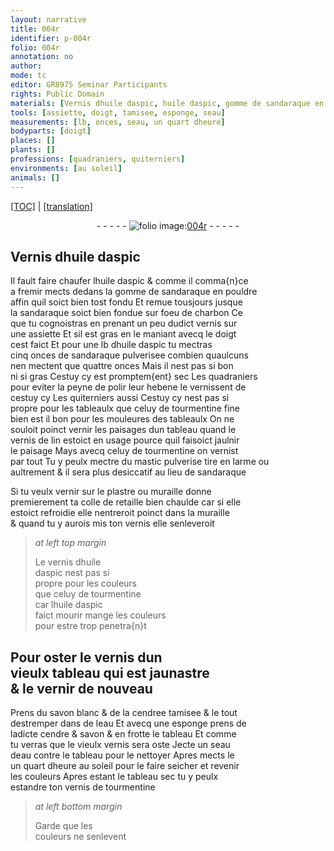 ```yaml
---
layout: narrative
title: 004r
identifier: p-004r
folio: 004r
annotation: no
author:
mode: tc
editor: GR8975 Seminar Participants
rights: Public Domain
materials: [Vernis dhuile daspic, huile daspic, gomme de sandaraque en pouldre, sandaraque, charbon, vernis, sandaraque pulverisee, hebene, tourmentine fine, vernis de lin, tourmentine, mastic pulverise, plastre, colle de retaille, vernis dhuile daspic, savon blanc, cendree tamisee, eau, cendre, savon, vernis de tourmentine]
tools: [assiette, doigt, tamisee, esponge, seau]
measurements: [lb, onces, seau, un quart dheure]
bodyparts: [doigt]
places: []
plants: []
professions: [quadraniers, quiterniers]
environments: [au soleil]
animals: []
---
```


<p><a href="{{ site.baseurl }}/diplomatic/">[TOC]</a> | <a href="{{ site.baseurl }}/_texts/p-004r_tl.md/">[translation]</a></p><div class="folio" align="center">- - - - - <a href="http://gallica.bnf.fr/ark:/12148/btv1b10500001g/f13.image" target="_blank"><img src="https://cu-mkp.github.io/2017-workshop-edition/assets/photo-icon.png" alt="folio image: " style="display:inline-block; margin-bottom:-3px;"/>004r</a> - - - - - </div>  
  

## <span class="m">Vernis dhuile daspic</span>

 
Il fault faire chaufer l<span class="m">huile daspic</span> & comme il comma{n}ce<br/> a fremir mects dedans la <span class="m">gomme de sandaraque en pouldre</span><br/> affin quil soict bien tost fondu Et remue tousjours jusque<br/> la <span class="m">sandaraque</span> soict bien fondue sur foeu de <span class="m">charbon</span> Ce<br/> que tu cognoistras en prenant un peu dudict <span class="m">vernis</span> sur<br/> une <span class="tl">assiette</span> Et sil est gras en le maniant avecq le <span class="tl"><span class="bp">doigt</span></span><br/> cest faict Et pour une <span class="ms">lb</span> d<span class="m">huile daspic</span> tu mectras<br/> cinq <span class="ms">onces</span> de <span class="m">sandaraque pulverisee</span> combien quaulcuns<br/> nen mectent que quattre <span class="ms">onces</span> Mais il nest pas si bon<br/> ni si gras Cestuy cy est promptem{ent} sec Les <span class="pro">quadraniers</span><br/> pour eviter la peyne de polir leur <span class="m">hebene</span> le vernissent de<br/> cestuy cy Les <span class="pro">quiterniers</span> aussi Cestuy cy nest pas si<br/> propre pour les tableaulx que celuy de <span class="m">tourmentine fine</span><br/> bien est il bon pour les mouleures des tableaulx On ne<br/> souloit poinct vernir les paisages dun tableau quand le<br/> <span class="m">vernis de lin</span> estoict en usage pource quil faisoict jaulnir<br/> le paisage Mays avecq celuy de <span class="m">tourmentine</span> on vernist<br/> par tout Tu y peulx mectre du <span class="m">mastic pulverise</span> tire en larme ou<br/> aultrement & il sera plus desiccatif au lieu de <span class="m">sandaraque</span>
 
Si tu veulx vernir sur le <span class="m">plastre</span> ou muraille donne<br/> premierement ta <span class="m">colle de retaille</span> bien chaulde car si elle<br/> estoict refroidie elle nentreroit poinct dans la muraille<br/> & quand tu y aurois mis ton <span class="m">vernis </span> elle senleveroit
 
> *at left top margin*
> 
> 
>   Le <span class="m">vernis dhuile<br/> daspic</span> nest pas si<br/> propre pour les couleurs<br/> que celuy de <span class="m">tourmentine</span><br/> car l<span class="m">huile daspic</span><br/> <span class="del">faict mourir</span> <span class="add">mange</span> les couleurs<br/> pour estre trop penetra{n}t
 
 
  

## Pour oster le <span class="m">vernis</span> dun<br/> vieulx tableau qui est jaunastre<br/> & le vernir de nouveau

 
Prens du <span class="m">savon blanc</span> & de la <span class="m">cendree <span class="tl">tamisee</span></span> & le tout<br/> destremper dans de l<span class="m">eau</span> Et avecq une <span class="tl">esponge</span> prens de<br/> ladicte <span class="m">cendre</span> & <span class="m">savon</span> & en frotte le tableau Et comme<br/> tu verras que le vieulx <span class="m">vernis</span> sera oste Jecte un <span class="tl"><span class="ms">seau</span></span><br/> d<span class="m">eau</span> contre le tableau pour le nettoyer Apres mects le<br/> <span class="ms"><span class="tmp">un quart dheure</span></span> <span class="env">au soleil</span> pour le faire seicher et revenir<br/> les couleurs Apres estant le tableau sec tu y peulx<br/> estandre ton <span class="m">vernis de tourmentine</span>
 
> *at left bottom margin*
> 
> 
>   Garde que les<br/> couleurs ne senlevent
 
